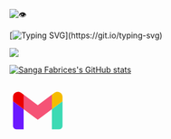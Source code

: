 ![:eye:](https://visitor-badge.laobi.icu/badge?page_id=sangafabrice.sangafabrice&left_color=orange&right_color=teal)

[![Typing SVG](https://readme-typing-svg.demolab.com?font=Poppins+Black&size=30&pause=1000&color=008080&right=true&random=false&width=435&height=50&lines=Hello+there!+%F0%9F%91%8B;I'm+Fabrice+Sanga!)](https://git.io/typing-svg)

![](https://blogger.googleusercontent.com/img/b/R29vZ2xl/AVvXsEiX9M3qDcj8Jw8nIIHLjYXEepR1eTDQFAB1DDkfjy_OUt9GEorjJ-IBKwWddj8AYA7FVsDbjJPGgERKFNu-RhShkhERHukMHGRllIQocvNB6Dh47ldxTMKiMmqb56HItzveYe-ht4V2N1fkskLwpNQnydxWV5Ce0O5S1u_tz9TbAFAlcQLYwZwABBQALfff/s1600/FromTheTechLab-1.png)

[![Sanga Fabrices's GitHub stats](https://github-readme-stats.vercel.app/api?username=sangafabrice&theme=vue-dark)](https://github.com/anuraghazra/github-readme-stats)

<svg xmlns="http://www.w3.org/2000/svg" x="0px" y="0px" width="100" height="100" viewBox="0 0 48 48">
<path fill="#f55376" d="M12,22.854V10.445l12,9l12-9v12.409l-12,9L12,22.854z"></path><path fill="#6c19ff" d="M12,22.854l-9-6.75v21.032C3,38.721,4.284,40,5.864,40H12V22.854z"></path><path fill="#eb0000" d="M12,10.445L9.873,8.85C7.038,6.726,3,8.745,3,12.286v3.818l9,6.75V10.445z"></path><path fill="#3ddab4" d="M36,22.854V40h6.136C43.721,40,45,38.716,45,37.136V16.105L36,22.854z"></path><path fill="#f5bc00" d="M38.127,8.85L36,10.445v12.409l9-6.75v-3.818C45,8.745,40.958,6.726,38.127,8.85z"></path>
</svg>
